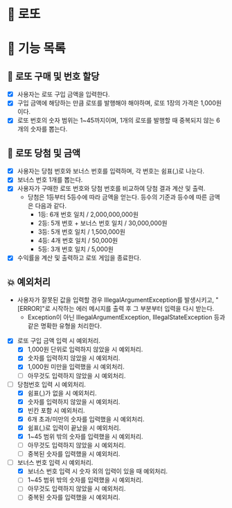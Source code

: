 # 🚀 로또

# 📝 기능 목록

## 💸 로또 구매 및 번호 할당

- [X] 사용자는 로또 구입 금액을 입력한다.
- [X] 구입 금액에 해당하는 만큼 로또를 발행해야 해야하며, 로또 1장의 가격은 1,000원이다.
- [X] 로또 번호의 숫자 범위는 1~45까지이며, 1개의 로또를 발행할 때 중복되지 않는 6개의 숫자를 뽑는다.

## 🎉 로또 당첨 및 금액

- [X] 사용자는 당첨 번호와 보너스 번호를 입력하며, 각 번호는 쉼표(,)로 나눈다.
- [X] 보너스 번호 1개를 뽑는다.
- [X] 사용자가 구매한 로또 번호와 당첨 번호를 비교하여 당첨 결과 계산 및 출력.
    - 당첨은 1등부터 5등수에 따라 금액을 얻는다. 등수의 기준과 등수에 따른 금액은 다음과 같다.
        - 1등: 6개 번호 일치 / 2,000,000,000원
        - 2등: 5개 번호 + 보너스 번호 일치 / 30,000,000원
        - 3등: 5개 번호 일치 / 1,500,000원
        - 4등: 4개 번호 일치 / 50,000원
        - 5등: 3개 번호 일치 / 5,000원
- [X] 수익률을 계산 및 출력하고 로또 게임을 종료한다.

## 💥 예외처리

- 사용자가 잘못된 값을 입력할 경우 IllegalArgumentException를 발생시키고, "[ERROR]"로 시작하는 에러 메시지를 출력 후 그 부분부터 입력을 다시 받는다.
    - Exception이 아닌 IllegalArgumentException, IllegalStateException 등과 같은 명확한 유형을 처리한다.


- [X] 로또 구입 금액 입력 시 예외처리.
    - [X] 1,000원 단위로 입력하지 않았을 시 예외처리.
    - [X] 숫자를 입력하지 않았을 시 예외처리.
    - [X] 1,000원 미만을 입력했을 시 예외처리.
    - [ ] 아무것도 입력하지 않았을 시 예외처리.
- [ ] 당첨번호 입력 시 예외처리.
    - [X] 쉼표(,)가 없을 시 예외처리.
    - [X] 숫자를 입력하지 않았을 시 예외처리.
    - [X] 빈칸 포함 시 예외처리.
    - [X] 6개 초과/미만의 숫자를 입력했을 시 예외처리.
    - [X] 쉼표(,)로 입력이 끝났을 시 예외처리.
    - [X] 1~45 범위 밖의 숫자를 입력했을 시 예외처리.
    - [ ] 아무것도 입력하지 않았을 시 예외처리.
    - [ ] 중복된 숫자를 입력했을 시 예외처리.
- [ ] 보너스 번호 입력 시 예외처리.
    - [X] 보너스 번호 입력 시 숫자 외의 입력이 있을 때 예외처리.
    - [ ] 1~45 범위 밖의 숫자를 입력했을 시 예외처리.
    - [ ] 아무것도 입력하지 않았을 시 예외처리.
    - [ ] 중복된 숫자를 입력했을 시 예외처리.
